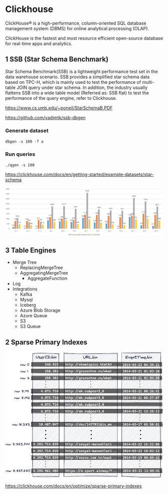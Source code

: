 # Clickhouse

ClickHouse® is a high-performance, column-oriented SQL database management system (DBMS) for online analytical processing (OLAP).

ClickHouse is the fastest and most resource efficient open-source database for real-time apps and analytics.

## 1 SSB (Star Schema Benchmark)

Star Schema Benchmark(SSB) is a lightweight performance test set in the data warehouse scenario. SSB provides a simplified star schema data based on TPC-H, which is mainly used to test the performance of multi-table JOIN query under star schema. In addition, the industry usually flattens SSB into a wide table model (Referred as: SSB flat) to test the performance of the query engine, refer to Clickhouse.

https://www.cs.umb.edu/~poneil/StarSchemaB.PDF

https://github.com/vadimtk/ssb-dbgen

### Generate dataset
```
dbgen -s 100 -T a
```

### Run queries
```
./qgen -s 100
```

https://clickhouse.com/docs/en/getting-started/example-datasets/star-schema

![ssb](https://github.com/barneywill/bigdata_demo/blob/main/imgs/ssb.jpg)

## 3 Table Engines

- Merge Tree
  - ReplacingMergeTree
  - AggregatingMergeTree
    - AggregateFunction
- Log
- Integrations
  - Kafka
  - Mysql
  - Iceberg
  - Azure Blob Storage
  - Azure Queue
  - S3
  - S3 Queue

## 2 Sparse Primary Indexes

![clickhouse index](https://github.com/barneywill/bigdata_demo/blob/main/imgs/clickhouse_index.jpg)

https://clickhouse.com/docs/en/optimize/sparse-primary-indexes
